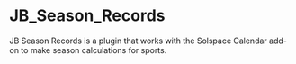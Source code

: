 # JB_Season_Records
JB Season Records is a plugin that works with the Solspace Calendar add-on to make season calculations for sports.

